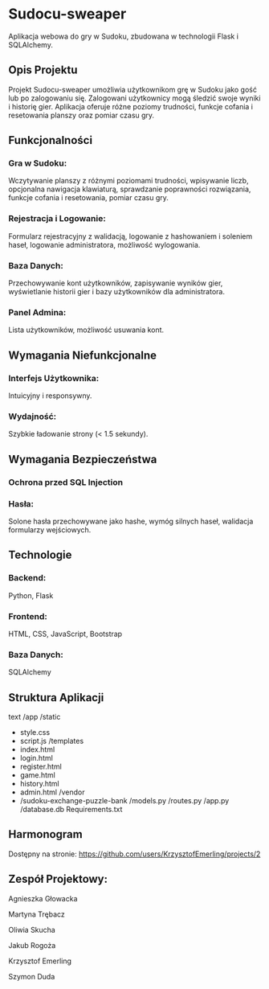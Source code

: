 # Sudocu-sweaper
Aplikacja webowa do gry w Sudoku, zbudowana w technologii Flask i SQLAlchemy.

## Opis Projektu
Projekt Sudocu-sweaper umożliwia użytkownikom grę w Sudoku jako gość lub po zalogowaniu się. Zalogowani użytkownicy mogą śledzić swoje wyniki i historię gier. Aplikacja oferuje różne poziomy trudności, funkcje cofania i resetowania planszy oraz pomiar czasu gry.

## Funkcjonalności
### Gra w Sudoku:
Wczytywanie planszy z różnymi poziomami trudności, wpisywanie liczb, opcjonalna nawigacja klawiaturą, sprawdzanie poprawności rozwiązania, funkcje cofania i resetowania, pomiar czasu gry.

### Rejestracja i Logowanie:
Formularz rejestracyjny z walidacją, logowanie z hashowaniem i soleniem haseł, logowanie administratora, możliwość wylogowania.

### Baza Danych:
Przechowywanie kont użytkowników, zapisywanie wyników gier, wyświetlanie historii gier i bazy użytkowników dla administratora.

### Panel Admina:
Lista użytkowników, możliwość usuwania kont.

## Wymagania Niefunkcjonalne
### Interfejs Użytkownika:
Intuicyjny i responsywny.

### Wydajność:
Szybkie ładowanie strony (< 1.5 sekundy).

## Wymagania Bezpieczeństwa
### Ochrona przed SQL Injection

### Hasła:
Solone hasła przechowywane jako hashe, wymóg silnych haseł, walidacja formularzy wejściowych.

## Technologie
### Backend:
Python, Flask

### Frontend:
HTML, CSS, JavaScript, Bootstrap

### Baza Danych:
SQLAlchemy

## Struktura Aplikacji
text
/app
/static
  - style.css
  - script.js
/templates
  - index.html
  - login.html
  - register.html
  - game.html
  - history.html
  - admin.html
/vendor
  - /sudoku-exchange-puzzle-bank
/models.py
/routes.py
/app.py
/database.db
Requirements.txt
## Harmonogram
Dostępny na stronie: https://github.com/users/KrzysztofEmerling/projects/2

## Zespół Projektowy:
Agnieszka Głowacka

Martyna Trębacz

Oliwia Skucha

Jakub Rogoża

Krzysztof Emerling

Szymon Duda
